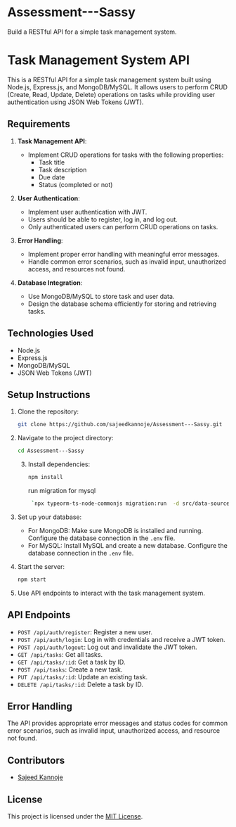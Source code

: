 # Assessment---Sassy

Build a RESTful API for a simple task management system.

# Task Management System API

This is a RESTful API for a simple task management system built using Node.js, Express.js, and MongoDB/MySQL. It allows
users to perform CRUD (Create, Read, Update, Delete) operations on tasks while providing user authentication using JSON
Web Tokens (JWT).

## Requirements

1. **Task Management API**:
    - Implement CRUD operations for tasks with the following properties:
        - Task title
        - Task description
        - Due date
        - Status (completed or not)

2. **User Authentication**:
    - Implement user authentication with JWT.
    - Users should be able to register, log in, and log out.
    - Only authenticated users can perform CRUD operations on tasks.

3. **Error Handling**:
    - Implement proper error handling with meaningful error messages.
    - Handle common error scenarios, such as invalid input, unauthorized access, and resources not found.

4. **Database Integration**:
    - Use MongoDB/MySQL to store task and user data.
    - Design the database schema efficiently for storing and retrieving tasks.

## Technologies Used

- Node.js
- Express.js
- MongoDB/MySQL
- JSON Web Tokens (JWT)

## Setup Instructions

1. Clone the repository:

   ```bash
   git clone https://github.com/sajeedkannoje/Assessment---Sassy.git
   ```

2. Navigate to the project directory:

   ```bash
   cd Assessment---Sassy
   ```

    3. Install dependencies:

       ```bash
       npm install
       ```
       run migration for mysql
       ```bash
        `npx typeorm-ts-node-commonjs migration:run  -d src/data-source.ts`
       ```

4. Set up your database:
    - For MongoDB: Make sure MongoDB is installed and running. Configure the database connection in the `.env` file.
    - For MySQL: Install MySQL and create a new database. Configure the database connection in the `.env` file.

5. Start the server:

   ```bash
   npm start
   ```

6. Use API endpoints to interact with the task management system.

## API Endpoints

- `POST /api/auth/register`: Register a new user.
- `POST /api/auth/login`: Log in with credentials and receive a JWT token.
- `POST /api/auth/logout`: Log out and invalidate the JWT token.
- `GET /api/tasks`: Get all tasks.
- `GET /api/tasks/:id`: Get a task by ID.
- `POST /api/tasks`: Create a new task.
- `PUT /api/tasks/:id`: Update an existing task.
- `DELETE /api/tasks/:id`: Delete a task by ID.

## Error Handling

The API provides appropriate error messages and status codes for common error scenarios, such as invalid input,
unauthorized access, and resource not found.

## Contributors

- [Sajeed Kannoje](https://github.com/sajeedkannoje)

## License

This project is licensed under the [MIT License](LICENSE).
